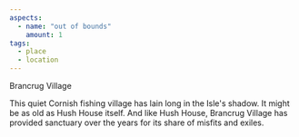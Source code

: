 ```yaml
---
aspects:
  - name: "out of bounds"
    amount: 1
tags:
  - place
  - location
---
```


Brancrug Village

This quiet Cornish fishing village has lain long in the Isle's shadow. It might be as old as Hush House itself. And like Hush House, Brancrug Village has provided sanctuary over the years for its share of misfits and exiles.